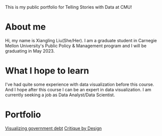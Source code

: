 This is my public portfolio for Telling Stories with Data at CMU!

# About me
Hi, my name is Xiangling Liu(She/Her). I am a graduate student in Carnegie Mellon University's Public Policy & Management program and I will be graduating in May 2023. 

# What I hope to learn
I've had quite some experience with data visualization before this course. And I hope after this course I can be an expert in data visualization. I am currently seeking a job as Data Analyst/Data Scientist. 

# Portfolio
[Visualizing government debt](/vizgovdebt.md)
[Critique by Design](/CritiquebyDesign.md.md)
